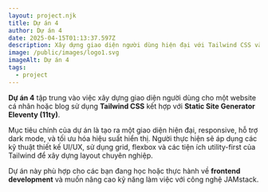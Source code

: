 ```yaml
---
layout: project.njk
title: Dự án 4
author: Dự án 4
date: 2025-04-15T01:13:37.597Z
description: Xây dựng giao diện người dùng hiện đại với Tailwind CSS và Eleventy.
image: /public/images/logo1.svg
imageAlt: Dự án 4
tags:
  - project
---
```


**Dự án 4** tập trung vào việc xây dựng giao diện người dùng cho một website cá nhân hoặc blog sử dụng **Tailwind CSS** kết hợp với **Static Site Generator Eleventy (11ty)**.

Mục tiêu chính của dự án là tạo ra một giao diện hiện đại, responsive, hỗ trợ dark mode, và tối ưu hóa hiệu suất hiển thị. Người thực hiện sẽ áp dụng các kỹ thuật thiết kế UI/UX, sử dụng grid, flexbox và các tiện ích utility-first của Tailwind để xây dựng layout chuyên nghiệp.

Dự án này phù hợp cho các bạn đang học hoặc thực hành về **frontend development** và muốn nâng cao kỹ năng làm việc với công nghệ JAMstack.
